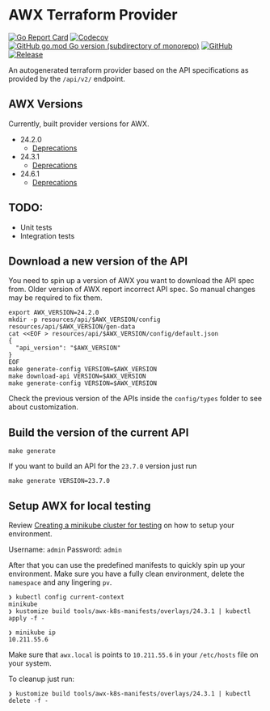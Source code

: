AWX Terraform Provider
======================
[![Go Report Card](https://goreportcard.com/badge/github.com/ilijamt/terraform-provider-awx)](https://goreportcard.com/report/github.com/ilijamt/terraform-provider-awx)
[![Codecov](https://img.shields.io/codecov/c/gh/ilijamt/terraform-provider-awx)](https://app.codecov.io/gh/ilijamt/terraform-provider-awx)
[![GitHub go.mod Go version (subdirectory of monorepo)](https://img.shields.io/github/go-mod/go-version/ilijamt/terraform-provider-awx)](go.mod)
[![GitHub](https://img.shields.io/github/license/ilijamt/terraform-provider-awx)](LICENSE)
[![Release](https://img.shields.io/github/release/ilijamt/terraform-provider-awx.svg)](https://github.com/ilijamt/terraform-provider-awx/releases/latest)

An autogenerated terraform provider based on the API specifications as provided by the `/api/v2/` endpoint.

AWX Versions
------------

Currently, built provider versions for AWX.

* 24.2.0
    * [Deprecations](resources/api/24.2.0/deprecated.md)
* 24.3.1
    * [Deprecations](resources/api/24.3.1/deprecated.md)
* 24.6.1
    * [Deprecations](resources/api/24.6.1/deprecated.md)

TODO:
-----

* Unit tests
* Integration tests

Download a new version of the API
---------------------------------

You need to spin up a version of AWX you want to download the API spec from.
Older version of AWX report incorrect API spec. So manual changes may be required to fix them.

```shell
export AWX_VERSION=24.2.0
mkdir -p resources/api/$AWX_VERSION/config resources/api/$AWX_VERSION/gen-data
cat <<EOF > resources/api/$AWX_VERSION/config/default.json
{
  "api_version": "$AWX_VERSION"
}
EOF
make generate-config VERSION=$AWX_VERSION
make download-api VERSION=$AWX_VERSION
make generate-config VERSION=$AWX_VERSION
```

Check the previous version of the APIs inside the `config/types` folder to see about customization.

Build the version of the current API
-------------------------------------

```shell
make generate
```

If you want to build an API for the `23.7.0` version just run

```shell
make generate VERSION=23.7.0
```

Setup AWX for local testing
---------------------------

Review [Creating a minikube cluster for testing](https://github.com/ansible/awx-operator/blob/devel/docs/installation/creating-a-minikube-cluster-for-testing.md) on how to setup your environment. 

Username: `admin`
Password: `admin`

After that you can use the predefined manifests to quickly spin up your environment.
Make sure you have a fully clean environment, delete the `namespace` and any lingering `pv`.

```shell
❯ kubectl config current-context
minikube
❯ kustomize build tools/awx-k8s-manifests/overlays/24.3.1 | kubectl apply -f -
```

```shell
❯ minikube ip
10.211.55.6
```

Make sure that `awx.local` is points to `10.211.55.6` in your `/etc/hosts` file on your system.

To cleanup just run:

```shell
❯ kustomize build tools/awx-k8s-manifests/overlays/24.3.1 | kubectl delete -f -
```
